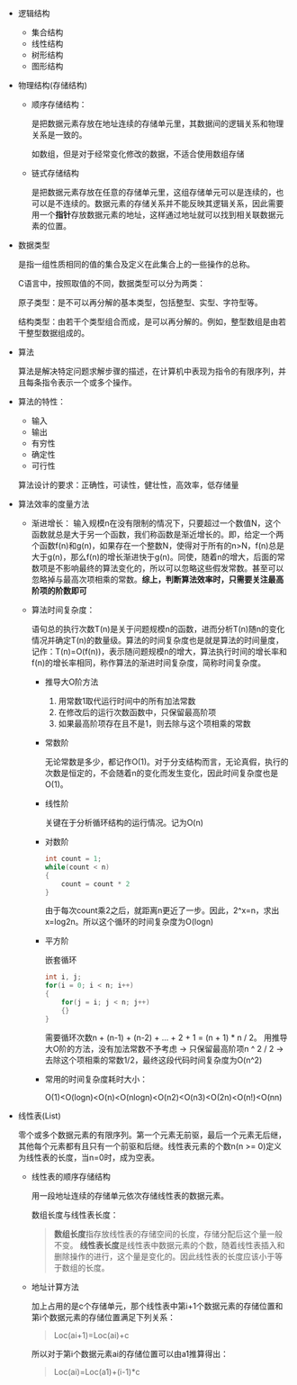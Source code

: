 - 逻辑结构
    - 集合结构
    - 线性结构
    - 树形结构
    - 图形结构
- 物理结构(存储结构)
    - 顺序存储结构：

        是把数据元素存放在地址连续的存储单元里，其数据间的逻辑关系和物理关系是一致的。

        如数组，但是对于经常变化修改的数据，不适合使用数组存储

    - 链式存储结构

        是把数据元素存放在任意的存储单元里，这组存储单元可以是连续的，也可以是不连续的。数据元素的存储关系并不能反映其逻辑关系，因此需要用一个**指针**存放数据元素的地址，这样通过地址就可以找到相关联数据元素的位置。
- 数据类型

    是指一组性质相同的值的集合及定义在此集合上的一些操作的总称。

    C语言中，按照取值的不同，数据类型可以分为两类：

    原子类型：是不可以再分解的基本类型，包括整型、实型、字符型等。

    结构类型：由若干个类型组合而成，是可以再分解的。例如，整型数组是由若干整型数据组成的。



- 算法

    算法是解决特定问题求解步骤的描述，在计算机中表现为指令的有限序列，并且每条指令表示一个或多个操作。

- 算法的特性：
    - 输入
    - 输出
    - 有穷性
    - 确定性
    - 可行性

    算法设计的要求：正确性，可读性，健壮性，高效率，低存储量

- 算法效率的度量方法

    - 渐进增长： 输入规模n在没有限制的情况下，只要超过一个数值N，这个函数就总是大于另一个函数，我们称函数是渐近增长的。即，给定一个两个函数f(n)和g(n)，如果存在一个整数N，使得对于所有的n>N，f(n)总是大于g(n)，那么f(n)的增长渐进快于g(n)。同使，随着n的增大，后面的常数项是不影响最终的算法变化的，所以可以忽略这些假发常数。甚至可以忽略掉与最高次项相乘的常数。**综上，判断算法效率时，只需要关注最高阶项的阶数即可**

    - 算法时间复杂度：

        语句总的执行次数T(n)是关于问题规模n的函数，进而分析T(n)随n的变化情况并确定T(n)的数量级。算法的时间复杂度也是就是算法的时间量度，记作：T(n)=O(f(n))，表示随问题规模n的增大，算法执行时间的增长率和f(n)的增长率相同，称作算法的渐进时间复杂度，简称时间复杂度。

        - 推导大O阶方法

            1. 用常数1取代运行时间中的所有加法常数
            2. 在修改后的运行次数函数中，只保留最高阶项
            3. 如果最高阶项存在且不是1，则去除与这个项相乘的常数
        
        - 常数阶

            无论常数是多少，都记作O(1)。对于分支结构而言，无论真假，执行的次数是恒定的，不会随着n的变化而发生变化，因此时间复杂度也是O(1)。

        - 线性阶

            关键在于分析循环结构的运行情况。记为O(n)

        - 对数阶

            ```C
            int count = 1;
            while(count < n)
            {
                count = count * 2
            }
            ```
            由于每次count乘2之后，就距离n更近了一步。因此，2^x=n，求出x=log2n。所以这个循环的时间复杂度为O(logn)
        
        - 平方阶

            嵌套循环
            ```C
            int i, j;
            for(i = 0; i < n; i++)
            {
                for(j = i; j < n; j++)
                {}
            }
            ```
            需要循环次数n + (n-1) + (n-2) + ... + 2 + 1 = (n + 1) * n / 2。
            用推导大O阶的方法，没有加法常数不予考虑 -> 只保留最高阶项n ^ 2 / 2 -> 去除这个项相乘的常数1/2，最终这段代码时间复杂度为O(n^2)

        - 常用的时间复杂度耗时大小：

            O(1)<O(logn)<O(n)<O(nlogn)<O(n2)<O(n3)<O(2n)<O(n!)<O(nn)

- 线性表(List)

    零个或多个数据元素的有限序列。第一个元素无前驱，最后一个元素无后继，其他每个元素都有且只有一个前驱和后继。线性表元素的个数n(n >= 0)定义为线性表的长度，当n=0时，成为空表。

    - 线性表的顺序存储结构

        用一段地址连续的存储单元依次存储线性表的数据元素。

        数组长度与线性表长度：

        > **数组长度**指存放线性表的存储空间的长度，存储分配后这个量一般不变。
        **线性表长度**是线性表中数据元素的个数，随着线性表插入和删除操作的进行，这个量是变化的。因此线性表的长度应该小于等于数组的长度。
    
    - 地址计算方法

        加上占用的是c个存储单元，那个线性表中第i+1个数据元素的存储位置和第i个数据元素的存储位置满足下列关系：
        > Loc(ai+1)=Loc(ai)+c

        所以对于第i个数据元素ai的存储位置可以由a1推算得出：
        > Loc(ai)=Loc(a1)+(i-1)*c

        
